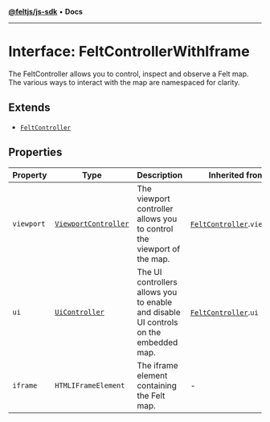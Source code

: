 [**@feltjs/js-sdk**](../../README.md) • **Docs**

***

# Interface: FeltControllerWithIframe

The FeltController allows you to control, inspect and observe a Felt map.
The various ways to interact with the map are namespaced for clarity.

## Extends

- [`FeltController`](FeltController.md)

## Properties

| Property | Type | Description | Inherited from |
| ------ | ------ | ------ | ------ |
| `viewport` | [`ViewportController`](ViewportController.md) | The viewport controller allows you to control the viewport of the map. | [`FeltController`](FeltController.md).`viewport` |
| `ui` | [`UiController`](UiController.md) | The UI controllers allows you to enable and disable UI controls on the embedded map. | [`FeltController`](FeltController.md).`ui` |
| `iframe` | `HTMLIFrameElement` | The iframe element containing the Felt map. | - |

